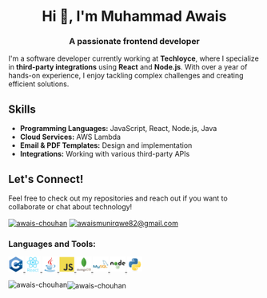 <h1 align="center">Hi 👋, I'm Muhammad Awais</h1>
<h3 align="center">A passionate frontend developer</h3>

I'm a software developer currently working at **Techloyce**, where I specialize in **third-party integrations** using **React** and **Node.js**. With over a year of hands-on experience, I enjoy tackling complex challenges and creating efficient solutions.

## Skills
- **Programming Languages:** JavaScript, React, Node.js, Java
- **Cloud Services:** AWS Lambda
- **Email & PDF Templates:** Design and implementation
- **Integrations:** Working with various third-party APIs

## Let's Connect!
Feel free to check out my repositories and reach out if you want to collaborate or chat about technology!

<p align="left">
<a 
<a href="https://linkedin.com/in/awais-chouhan" target="blank"><img align="center" src="https://raw.githubusercontent.com/rahuldkjain/github-profile-readme-generator/master/src/images/icons/Social/linked-in-alt.svg" alt="awais-chouhan" height="30" width="30" /></a>
<a href="mailto:awaismunirqwe82@gmail.com" target="blank">
  <img align="center" src="https://encrypted-tbn0.gstatic.com/images?q=tbn:ANd9GcS4vtphMtxRWfK6nO2CIbGfSETyEs79Dr6oPw&s" alt="awaismunirqwe82@gmail.com" height="30" width="30" />
</a>
</a>
</p>

<h3 align="left">Languages and Tools:</h3>
<p align="left"> <a href="https://www.w3schools.com/cpp/" target="_blank" rel="noreferrer"> <img src="https://raw.githubusercontent.com/devicons/devicon/master/icons/cplusplus/cplusplus-original.svg" alt="cplusplus" width="30" height="30"/> </a> <a href="https://reactjs.org/" target="_blank" rel="noreferrer"> <img src="https://raw.githubusercontent.com/devicons/devicon/master/icons/react/react-original-wordmark.svg" alt="react" width="30" height="30"/> </a> <a href="https://www.java.com" target="_blank" rel="noreferrer"> <img src="https://raw.githubusercontent.com/devicons/devicon/master/icons/java/java-original.svg" alt="java" width="30" height="30"/> </a> <a href="https://developer.mozilla.org/en-US/docs/Web/JavaScript" target="_blank" rel="noreferrer"> <img src="https://raw.githubusercontent.com/devicons/devicon/master/icons/javascript/javascript-original.svg" alt="javascript" width="30" height="30"/> </a> <a href="https://www.mongodb.com/" target="_blank" rel="noreferrer"> <img src="https://raw.githubusercontent.com/devicons/devicon/master/icons/mongodb/mongodb-original-wordmark.svg" alt="mongodb" width="30" height="30"/> </a> <a href="https://www.mysql.com/" target="_blank" rel="noreferrer"> <img src="https://raw.githubusercontent.com/devicons/devicon/master/icons/mysql/mysql-original-wordmark.svg" alt="mysql" width="30" height="30"/> </a> <a href="https://nodejs.org" target="_blank" rel="noreferrer"> <img src="https://raw.githubusercontent.com/devicons/devicon/master/icons/nodejs/nodejs-original-wordmark.svg" alt="nodejs" width="30" height="30"/> </a>  <a href="https://www.python.org" target="_blank" rel="noreferrer"> <img src="https://raw.githubusercontent.com/devicons/devicon/master/icons/python/python-original.svg" alt="python" width="30" height="30"/> </a>  </p>

<p><img align="left" src="https://github-readme-stats.vercel.app/api/top-langs?username=awais-chouhan&&show_icons=true&title_color=ffffff&icon_color=bb2acf&text_color=daf7dc&bg_color=151515" alt="awais-chouhan" /></p>
   
<p><img align="center" src="https://github-readme-stats.vercel.app/api?username=awais-chouhan&&show_icons=true&title_color=ffffff&icon_color=bb2acf&text_color=daf7dc&bg_color=151515" alt="awais-chouhan" /></p>
